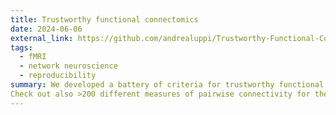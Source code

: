 ```yaml
---
title: Trustworthy functional connectomics
date: 2024-06-06
external_link: https://github.com/andrealuppi/Trustworthy-Functional-Connectomics
tags:
  - fMRI
  - network neuroscience
  - reproducibility
summary: We developed a battery of criteria for trustworthy functional connectomics, and use it to benchmark >750 data-processing pipelines to construct a functional connectivity network from fMRI data.
Check out also >200 different measures of pairwise connectivity for the brain [repo](https://github.com/netneurolab/liu_fc-pyspi) [Nature Methods paper](https://doi.org/10.1038/s41592-025-02704-4)
---
```

<!--more-->
